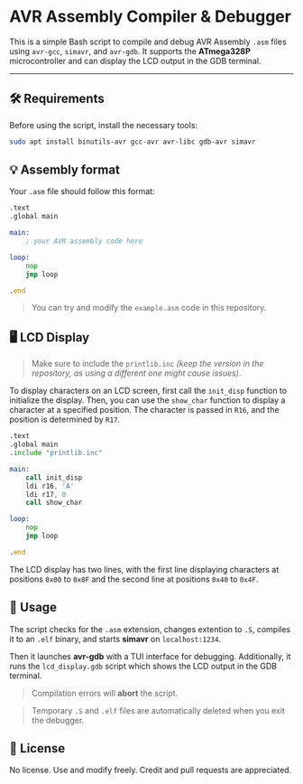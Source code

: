 # AVR Assembly Compiler & Debugger

This is a simple Bash script to compile and debug AVR Assembly `.asm` files using `avr-gcc`, `simavr`, and `avr-gdb`. It supports the **ATmega328P** microcontroller and can display the LCD output in the GDB terminal.

---

## 🛠 Requirements

Before using the script, install the necessary tools:

```bash
sudo apt install binutils-avr gcc-avr avr-libc gdb-avr simavr
```

## 💡 Assembly format
Your `.asm` file should follow this format:

```asm
.text
.global main

main:
    ; your AVR assembly code here

loop:
    nop
    jmp loop

.end
```

>You can try and modify the `example.asm` code in this repository.

## 🖥️ LCD Display

>Make sure to include the `printlib.inc` *(keep the version in the repository, as using a different one might cause issues)*.

To display characters on an LCD screen, first call the `init_disp` function to initialize the display. Then, you can use the `show_char` function to display a character at a specified position. The character is passed in `R16`, and the position is determined by `R17`.


```asm
.text
.global main
.include "printlib.inc"

main:
    call init_disp
    ldi r16, 'A'
    ldi r17, 0
    call show_char

loop:
    nop
    jmp loop

.end
```

The LCD display has two lines, with the first line displaying characters at positions `0x00` to `0x0F` and the second line at positions `0x40` to `0x4F`.

## 🚀 Usage

The script checks for the `.asm` extension, changes extention to `.S`, compiles it to an `.elf` binary, and starts **simavr** on `localhost:1234`.

Then it launches **avr-gdb** with a TUI interface for debugging. Additionally, it runs the `lcd_display.gdb` script which shows the LCD output in the GDB terminal.

> Compilation errors will **abort** the script.

>Temporary `.S` and `.elf` files are automatically deleted when you exit the debugger.


## 📜 License
No license. Use and modify freely. Credit and pull requests are appreciated.
